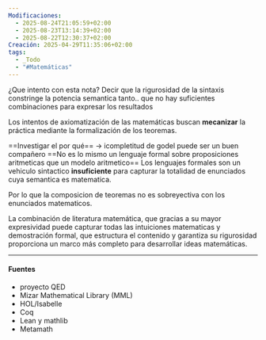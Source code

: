 ```yaml
---
Modificaciones:
  - 2025-08-24T21:05:59+02:00
  - 2025-08-23T13:14:39+02:00
  - 2025-08-22T12:30:37+02:00
Creación: 2025-04-29T11:35:06+02:00
tags:
  - _Todo
  - "#Matemáticas"
---
```

¿Que intento con esta nota? Decir que la rigurosidad de la sintaxis constringe la potencia semantica tanto.. que no hay suficientes combinaciones para expresar los resultados

Los intentos de axiomatización de las matemáticas buscan **mecanizar** la práctica mediante la formalización de los teoremas. 

==Investigar el por qué== -> icompletitud de godel puede ser un buen compañero
==No es lo mismo un lenguaje formal sobre proposiciones aritmeticas que un modelo aritmetico==
Los lenguajes formales son un vehiculo sintactico **insuficiente** para capturar la totalidad de enunciados cuya semantica es matematica.

Por lo que la composicion de teoremas no es sobreyectiva con los enunciados matematicos.

La combinación de literatura matemática, que gracias a su mayor expresividad puede capturar todas las intuiciones matematicas y demostración formal, que estructura el contenido y garantiza su rigurosidad proporciona un marco más completo para desarrollar ideas matemáticas.

---
#### Fuentes
- proyecto QED
- Mizar Mathematical Library (MML)
- HOL/Isabelle
- Coq
- Lean y mathlib
- Metamath